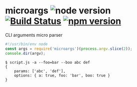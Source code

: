 # microargs ![node version](https://img.shields.io/node/v/microargs.svg) [![Build Status](https://travis-ci.org/pawelgalazka/microargs.svg?branch=master)](https://travis-ci.org/pawelgalazka/microargs) [![npm version](https://badge.fury.io/js/microargs.svg)](https://badge.fury.io/js/microargs)
CLI arguments micro parser

``` js
#!/usr/bin/env node
const args = require('microargs')(process.argv.slice(2));
console.dir(argv);
```

```
$ script.js -a --foo=bar --boo abc def
{
    params: ['abc', 'def'],
    options: { a: true, foo: 'bar', boo: true }
}
